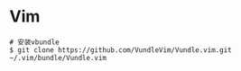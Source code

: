 # Vim

```shell
# 安装vbundle
$ git clone https://github.com/VundleVim/Vundle.vim.git ~/.vim/bundle/Vundle.vim
```

